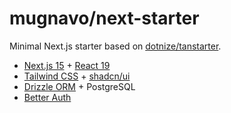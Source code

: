 # mugnavo/next-starter

Minimal Next.js starter based on [dotnize/tanstarter](https://github.com/dotnize/tanstarter).

- [Next.js 15](https://nextjs.org/) + [React 19](https://react.dev/)
- [Tailwind CSS](https://tailwindcss.com/) + [shadcn/ui](https://ui.shadcn.com/)
- [Drizzle ORM](https://orm.drizzle.team/) + PostgreSQL
- [Better Auth](https://www.better-auth.com/)
